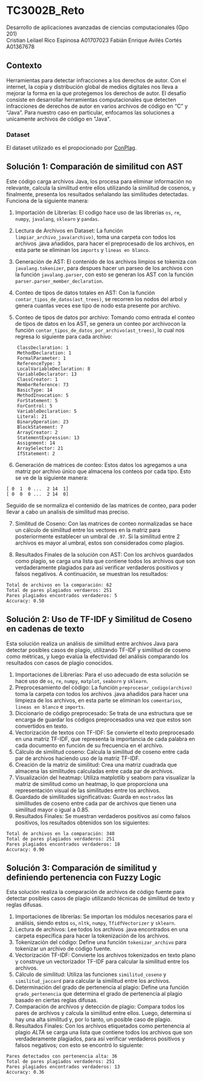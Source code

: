 # TC3002B_Reto

Desarrollo de aplicaciones avanzadas de ciencias computacionales (Gpo 201)  
Cristian Leilael Rico Espinosa A01707023
Fabián Enrique Avilés Cortés A01367678

## Contexto

Herramientas para detectar infracciones a los derechos de autor. Con el internet, la copia y distribución global de medios digitales nos lleva a mejorar la forma en la que protegemos los derechos de autor. El desafío consiste en desarrollar herramientas computacionales que detecten infracciones de derechos de autor en varios archivos de código en “C” y “Java”. Para nuestro caso en particular, enfocamos las soluciones a unicamente archivos de código en "Java".

### Dataset

El dataset utilizado es el propocionado por [ConPlag](https://zenodo.org/records/7332491#.ZG4rDNLMKXL).

## Solución 1: Comparación de similitud con AST

Este código carga archivos Java, los procesa para eliminar información no relevante, calcula la similitud entre ellos utilizando la similitud de cosenos, y finalmente, presenta los resultados señalando las similitudes detectadas. Funciona de la siguiente manera:

1. Importación de Librerías: El codigo hace uso de las librerias `os`, `re`, `numpy`, `javalang`, `sklearn` y `pandas`.

2. Lectura de Archivos en Dataset: La función `limpiar_archivo_java(archivo)`, toma una carpeta con todos los archivos .java añadidos, para hacer el preprocesado de los archivos, en esta parte se eliminan los `imports` y `lineas en blanco`.

3. Generación de AST: El contenido de los archivos limpios se tokeniza con `javalang.tokenizer`, para despues hacer un parseo de los archivos con la función `javalang.parser`, con esto se generan los AST con la función `parser.parser_member_declaration`.

4. Conteo de tipos de datos totales en AST: Con la función `contar_tipos_de_datos(ast_trees)`, se recorren los nodos del arbol y genera cuantas veces ese tipo de nodo esta presente por archivo.

5. Conteo de tipos de datos por archivo: Tomando como entrada el conteo de tipos de datos en los AST, se genera un conteo por archivocon la función `contar_tipos_de_datos_por_archivo(ast_trees)`, lo cual nos regresa lo siguiente para cada archivo:

```Archivo: ca0c55ad.java
	ClassDeclaration: 1
	MethodDeclaration: 1
	FormalParameter: 1
	ReferenceType: 3
	LocalVariableDeclaration: 8
	VariableDeclarator: 13
	ClassCreator: 1
	MemberReference: 73
	BasicType: 14
	MethodInvocation: 5
	ForStatement: 5
	ForControl: 5
	VariableDeclaration: 5
	Literal: 21
	BinaryOperation: 23
	BlockStatement: 7
	ArrayCreator: 2
	StatementExpression: 13
	Assignment: 14
	ArraySelector: 21
	IfStatement: 2
```

6. Generación de matrices de conteo: Estos datos los agregamos a una matriz por archivo único que almacena los conteos por cada tipo. Esto se ve de la siguiente manera:
   
 ```[[ 0  2  0 ...  5 13  0]
 [ 0  1  0 ...  2 14  1]
 [ 0  0  0 ...  2 14  0]
 ```
Seguido de se normaliza el contenido de las matrices de conteo, para poder llevar a cabo un analisis de similitud mas preciso.

7. Similitud de Coseno: Con las matrices de conteo normalizadas se hace un cálculo de similitud entre los vectores en la matriz para posteriormente establecer un umbral de `.97`. Si la similitud entre 2 archivos es mayor al umbral, estos son considerados como plagios.

8. Resultados Finales de la solución con AST: Con los archivos guardados como plagio, se carga una lista que contiene todos los archivos que son verdaderamente plagiados para así verificar verdaderos positivos y falsos negativos.
A continuación, se muestran los resultados:

```Pares detectados como plagio en mostrados 10
Total de archivos en la comparación: 62
Total de pares plagiados verdaeros: 251
Pares plagiados encontrados verdaderos: 5
Accuracy: 0.50
```

## Solución 2: Uso de TF-IDF y Similitud de Coseno en cadenas de texto

Esta solución realiza un análisis de similitud entre archivos Java para detectar posibles casos de plagio, utilizando TF-IDF y similitud de coseno como métricas, y luego evalúa la efectividad del análisis comparando los resultados con casos de plagio conocidos.

1. Importaciones de Librerías: Para el uso adecuado de esta solución se hace uso de `os`, `re`, `numpy`, `matplot`, `seaborn` y `sklearn`.
2. Preprocesamiento del código: La función `preprocesar_codigo(archivo)` toma la carpeta con todos los archivos .java añadidos para hacer una limpieza de los archivos, en esta parte se eliminan los `comentarios`, `lineas en blanco` e `imports`.
3. Diccionario de código preprocesado: 	Se trata de una estructura que se encarga de guardar los códigos preprocesados una vez que estos son convertidos en texto.
4. Vectorización de textos con TF-IDF: Se convierte el texto preprocesado en una matriz TF-IDF, que representa la importancia de cada palabra en cada documento en función de su frecuencia en el archivo.
5. Cálculo de similitud coseno: Calcula la similitud de coseno entre cada par de archivos haciendo uso de la matriz TF-IDF.
6. Creación de la matriz de similitud: Crea una matriz cuadrada que almacena las similitudes calculadas entre cada par de archivos.
7. Visualización del heatmap: Utiliza matplotlib y seaborn para visualizar la matriz de similitud como un heatmap, lo que proporciona una representación visual de las similitudes entre los archivos.
8. Guardado de similitudes significativas: Guarda en `mostrados` las similitudes de coseno entre cada par de archivos que tienen una similitud mayor o igual a 0.85.
9. Resultados Finales: Se muestran verdaderos positivos así como falsos positivos, los resultados obtenidos son los siguientes:

```
Total de archivos en la comparación: 340
Total de pares plagiados verdaderos: 251
Pares plagiados encontrados verdaderos: 18
Accuracy: 0.90
```

## Solución 3: Comparación de similitud y definiendo pertenencia con Fuzzy Logic

Esta solución realiza la comparación de archivos de código fuente para detectar posibles casos de plagio utilizando técnicas de similitud de texto y reglas difusas.

1. Importaciones de librerías: Se importan los módulos necesarios para el análisis, siendo estos `os`, `nltk`, `numpy`, `TfidfVectorizer` y `sklearn`.
2. Lectura de archivos: Lee todos los archivos .java encontrados en una carpeta específica para hacer la tokenización de los archivos.
3. Tokenización del código: Define una función `tokenizar_archivo` para tokenizar un archivo de código fuente.
4. Vectorización TF-IDF: Convierte los archivos tokenizados en texto plano y construye un vectorizador TF-IDF para calcular la similitud entre los archivos.
5. Cálculo de similitud: Utiliza las funciones `similitud_coseno` y `similitud_jaccard` para calcular la similitud entre los archivos.
6. Determinación del grado de pertenencia al plagio: Define una función `grado_pertenencia` que determina el grado de pertenencia al plagio basado en ciertas reglas difusas.
7. Comparación de archivos y detección de plagio: Compara todos los pares de archivos y calcula la similitud entre ellos. Luego, determina si hay una alta similitud y, por lo tanto, un posible caso de plagio.
8. Resultados Finales: Con los archivos etiquetados como pertenencia al plagio *ALTA* se carga una lista que contiene todos los archivos que son verdaderamente plagiados, para así verificar verdaderos positivos y falsos negativos; con esto se encontró lo siguiente:
```
Pares detectados con pertenencia alta: 36
Total de pares plagiados verdaderos: 251
Pares plagiados encontrados verdaderos: 13
Accuracy: 0.36
```